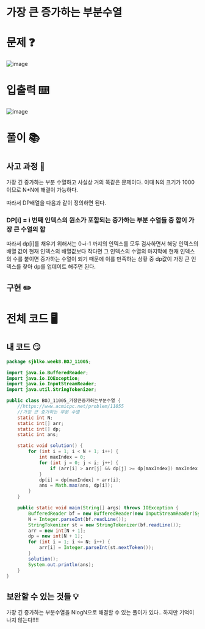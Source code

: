 # 가장 큰 증가하는 부분수열

# 문제 ❓
![image](https://github.com/BE-Archive/Algorithm-Study/assets/76868151/714241e7-bc9c-4626-97e9-8891eeb646d7)

# 입출력 ⌨️

![image](https://github.com/BE-Archive/Algorithm-Study/assets/76868151/6fbc2688-9400-4c83-8972-3483bf82813b)

# 풀이 📚

## 사고 과정 🤔

가장 긴 증가하는 부분 수열하고 사실상 거의 똑같은 문제이다. 이때 N의 크기가 1000이므로 N*N에 해결이 가능하다.

따라서 DP배열을 다음과 같이 정의하면 된다.

### DP[i] = i 번째 인덱스의 원소가 포함되는 증가하는 부분 수열들 중 합이 가장 큰 수열의 합

따라서 dp[i]를 채우기 위해서는 0~i-1 까지의 인덱스를 모두 검사하면서 해당 인덱스의 배열 값이 현재 인덱스의 배열값보다 작다면 그 인덱스의 수열의 마지막에 현재 인덱스의 수를 붙이면 증가하는 수열이 되기 때문에 이를 만족하는 상황 중 dp값이 가장 큰 인덱스를 찾아 dp를 업데이트 해주면 된다.

## 구현 ✏️

# 전체 코드 🖥️

## 내 코드 😏

```java
package sjhlko.week8.BOJ_11005;

import java.io.BufferedReader;
import java.io.IOException;
import java.io.InputStreamReader;
import java.util.StringTokenizer;

public class BOJ_11005_가장큰증가하는부분수열 {
    //https://www.acmicpc.net/problem/11055
    //가장 큰 증가하는 부분 수열
    static int N;
    static int[] arr;
    static int[] dp;
    static int ans;

    static void solution() {
        for (int i = 1; i < N + 1; i++) {
            int maxIndex = 0;
            for (int j = 0; j < i; j++) {
                if (arr[i] > arr[j] && dp[j] >= dp[maxIndex]) maxIndex = j;
            }
            dp[i] = dp[maxIndex] + arr[i];
            ans = Math.max(ans, dp[i]);
        }
    }

    public static void main(String[] args) throws IOException {
        BufferedReader bf = new BufferedReader(new InputStreamReader(System.in));
        N = Integer.parseInt(bf.readLine());
        StringTokenizer st = new StringTokenizer(bf.readLine());
        arr = new int[N + 1];
        dp = new int[N + 1];
        for (int i = 1; i <= N; i++) {
            arr[i] = Integer.parseInt(st.nextToken());
        }
        solution();
        System.out.println(ans);
    }
}

```

## 보완할 수 있는 것들 💡

가장 긴 증가하는 부분수열을 NlogN으로 해결할 수 있는 풀이가 있다.. 하지만 기억이 나지 않는다!!!!